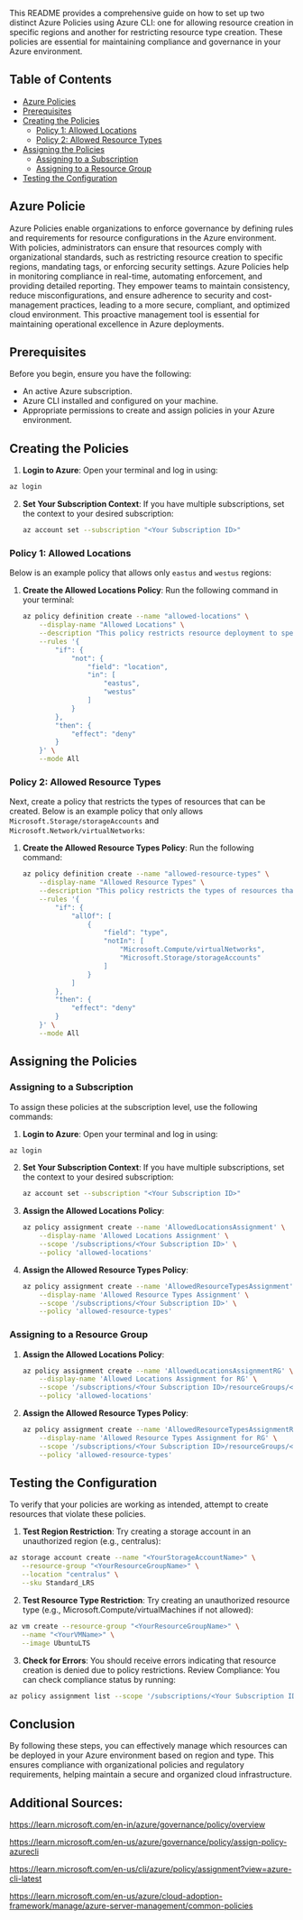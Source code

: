 This README provides a comprehensive guide on how to set up two distinct Azure Policies using Azure CLI: one for allowing resource creation in specific regions and another for restricting resource type creation. These policies are essential for maintaining compliance and governance in your Azure environment.

## Table of Contents
- [Azure Policies](#azure-policies)
- [Prerequisites](#prerequisites)
- [Creating the Policies](#creating-the-policies)
  - [Policy 1: Allowed Locations](#policy-1-allowed-locations)
  - [Policy 2: Allowed Resource Types](#policy-2-allowed-resource-types)
- [Assigning the Policies](#assigning-the-policies)
  - [Assigning to a Subscription](#assigning-to-a-subscription)
  - [Assigning to a Resource Group](#assigning-to-a-resource-group)
- [Testing the Configuration](#testing-the-configuration)

## Azure Policie
Azure Policies enable organizations to enforce governance by defining rules and requirements for resource configurations in the Azure environment. With policies, administrators can ensure that resources comply with organizational standards, such as restricting resource creation to specific regions, mandating tags, or enforcing security settings. Azure Policies help in monitoring compliance in real-time, automating enforcement, and providing detailed reporting. They empower teams to maintain consistency, reduce misconfigurations, and ensure adherence to security and cost-management practices, leading to a more secure, compliant, and optimized cloud environment. This proactive management tool is essential for maintaining operational excellence in Azure deployments.

## Prerequisites

Before you begin, ensure you have the following:

- An active Azure subscription.
- Azure CLI installed and configured on your machine.
- Appropriate permissions to create and assign policies in your Azure environment.

## Creating the Policies
1. **Login to Azure**:  Open your terminal and log in using:
 ```bash
az login
   ```
2. **Set Your Subscription Context**: If you have multiple subscriptions, set the context to your desired subscription:

   ```bash
   az account set --subscription "<Your Subscription ID>"
   ```
### Policy 1: Allowed Locations

Below is an example policy that allows only  ```eastus``` and ```westus``` regions:
1. **Create the Allowed Locations Policy**: Run the following command in your terminal:

   ```bash
   az policy definition create --name "allowed-locations" \
       --display-name "Allowed Locations" \
       --description "This policy restricts resource deployment to specified Azure regions." \
       --rules '{
           "if": {
               "not": {
                   "field": "location",
                   "in": [
                       "eastus",
                       "westus"
                   ]
               }
           },
           "then": {
               "effect": "deny"
           }
       }' \
       --mode All
   ```


### Policy 2: Allowed Resource Types

Next, create a policy that restricts the types of resources that can be created.
Below is an example policy that only allows ```Microsoft.Storage/storageAccounts``` and ```Microsoft.Network/virtualNetworks```:

1. **Create the Allowed Resource Types Policy**: Run the following command:

   ```bash
   az policy definition create --name "allowed-resource-types" \
       --display-name "Allowed Resource Types" \
       --description "This policy restricts the types of resources that can be deployed." \
       --rules '{
           "if": {
               "allOf": [
                   {
                       "field": "type",
                       "notIn": [
                           "Microsoft.Compute/virtualNetworks",
                           "Microsoft.Storage/storageAccounts"
                       ]
                   }
               ]
           },
           "then": {
               "effect": "deny"
           }
       }' \
       --mode All
   ```

## Assigning the Policies

### Assigning to a Subscription

To assign these policies at the subscription level, use the following commands:
1. **Login to Azure**: Open your terminal and log in using:
 ```bash
az login
   ```
2. **Set Your Subscription Context**: If you have multiple subscriptions, set the context to your desired subscription:

   ```bash
   az account set --subscription "<Your Subscription ID>"
   ```

3. **Assign the Allowed Locations Policy**:

   ```bash
   az policy assignment create --name 'AllowedLocationsAssignment' \
       --display-name 'Allowed Locations Assignment' \
       --scope '/subscriptions/<Your Subscription ID>' \
       --policy 'allowed-locations'
   ```

4. **Assign the Allowed Resource Types Policy**:

   ```bash
   az policy assignment create --name 'AllowedResourceTypesAssignment' \
       --display-name 'Allowed Resource Types Assignment' \
       --scope '/subscriptions/<Your Subscription ID>' \
       --policy 'allowed-resource-types'
   ```

### Assigning to a Resource Group

1. **Assign the Allowed Locations Policy**:

   ```bash
   az policy assignment create --name 'AllowedLocationsAssignmentRG' \
       --display-name 'Allowed Locations Assignment for RG' \
       --scope '/subscriptions/<Your Subscription ID>/resourceGroups/<Your Resource Group Name>' \
       --policy 'allowed-locations'
   ```

2. **Assign the Allowed Resource Types Policy**:

   ```bash
   az policy assignment create --name 'AllowedResourceTypesAssignmentRG' \
       --display-name 'Allowed Resource Types Assignment for RG' \
       --scope '/subscriptions/<Your Subscription ID>/resourceGroups/<Your Resource Group Name>' \
       --policy 'allowed-resource-types'
   ```

## Testing the Configuration

To verify that your policies are working as intended, attempt to create resources that violate these policies.
 1. **Test Region Restriction**: Try creating a storage account in an unauthorized region (e.g., centralus):
 ```bash
az storage account create --name "<YourStorageAccountName>" \
    --resource-group "<YourResourceGroupName>" \
    --location "centralus" \
    --sku Standard_LRS
```
2. **Test Resource Type Restriction**: Try creating an unauthorized resource type (e.g., Microsoft.Compute/virtualMachines if not allowed):
 ```bash
az vm create --resource-group "<YourResourceGroupName>" \
    --name "<YourVMName>" \
    --image UbuntuLTS
```
3. **Check for Errors**: You should receive errors indicating that resource creation is denied due to policy restrictions.
Review Compliance: You can check compliance status by running:
 ```bash
az policy assignment list --scope '/subscriptions/<Your Subscription ID>'
```
## Conclusion
By following these steps, you can effectively manage which resources can be deployed in your Azure environment based on region and type. This ensures compliance with organizational policies and regulatory requirements, helping maintain a secure and organized cloud infrastructure.


## Additional Sources:

 https://learn.microsoft.com/en-in/azure/governance/policy/overview

 https://learn.microsoft.com/en-us/azure/governance/policy/assign-policy-azurecli

 https://learn.microsoft.com/en-us/cli/azure/policy/assignment?view=azure-cli-latest

 https://learn.microsoft.com/en-us/azure/cloud-adoption-framework/manage/azure-server-management/common-policies
